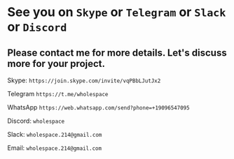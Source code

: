 # See you on `Skype` or `Telegram` or `Slack` or `Discord`

## Please contact me for more details. Let's discuss more for your project.



Skype: `https://join.skype.com/invite/vqPBbLJutJx2`

Telegram `https://t.me/wholespace`

WhatsApp `https://web.whatsapp.com/send?phone=+19096547095`

Discord: `wholespace`

Slack: `wholespace.214@gmail.com`

Email: `wholespace.214@gmail.com`
